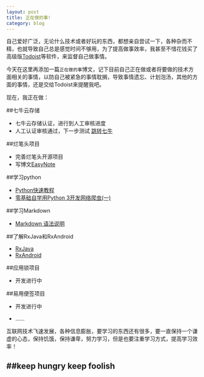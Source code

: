 ```yaml
---
layout: post
title: 正在做的事!
category: blog
---
```


自己爱好广泛，无论什么技术或者好玩的东西，都想亲自尝试一下，各种杂而不精，也就导致自己总是感觉时间不够用，为了提高做事效率，我甚至不惜花钱买了高级版[Todoist]等软件，来监督自己做事情。    

今天在这里再添加一篇`正在做的事`博文，记下目前自己正在做或者将要做的技术方面相关的事情，以防自己被紧急的事情耽搁，导致事情遗忘、计划泡汤，其他的方面的事情，还是交给Todoist来提醒我吧。

现在，我正在做：

##七牛云存储
* 七牛云存储认证，进行到人工审核进度 
* 人工认证审核通过，下一步测试 [跳转七牛](https://portal.qiniu.com/)

##烂笔头项目
* 完善烂笔头开源项目
* 写博文[EasyNote]

##学习python
* [Python快速教程](http://www.cnblogs.com/vamei/archive/2012/09/13/2682778.html)
* [零基础自学用Python 3开发网络爬虫(一)](http://jecvay.com/2014/09/python3-web-bug-series1.html)

##学习Markdown
* [Markdown 语法说明](http://wowubuntu.com/markdown/)

##了解RxJava和RxAndroid
* [RxJava]
* [RxAndroid]

##应用锁项目
* 开发进行中

##易用便签项目
* 开发进行中

* ...... 
 

互联网技术飞速发展，各种信息膨胀，要学习的东西还有很多，要一直保持一个谦虚的心态，保持饥饿，保持谦卑，努力学习，但是也要注重学习方式，提高学习效率！  

##keep hungry keep foolish
---

[Todoist]: https://todoist.com
[EasyNote]: http://tedcoder.com/posts/about_easy_note.html
[RxAndroid]: https://github.com/ReactiveX/RxAndroid
[RxJava]: http://blog.danlew.net/2014/09/15/grokking-rxjava-part-1/